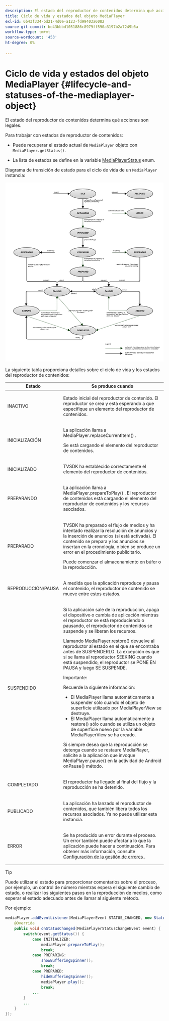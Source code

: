 ```yaml
---
description: El estado del reproductor de contenidos determina qué acciones son legales.
title: Ciclo de vida y estados del objeto MediaPlayer
exl-id: 6b43f334-bd21-4d0e-a123-fd99403a6082
source-git-commit: be43bbbd1051886c8979ff590a3197b2a7249b6a
workflow-type: tm+mt
source-wordcount: '453'
ht-degree: 0%

---
```


# Ciclo de vida y estados del objeto MediaPlayer {#lifecycle-and-statuses-of-the-mediaplayer-object}

El estado del reproductor de contenidos determina qué acciones son legales.

Para trabajar con estados de reproductor de contenidos:

* Puede recuperar el estado actual de `MediaPlayer` objeto con `MediaPlayer.getStatus()`.

* La lista de estados se define en la variable [MediaPlayerStatus](https://help.adobe.com/en_US/primetime/api/psdk/javadoc_2.7/com/adobe/mediacore/MediaPlayerStatus.html) enum.

Diagrama de transición de estado para el ciclo de vida de un `MediaPlayer` instancia:
<!--<a id="fig_A6425F24C7734DC681D992859D2A6743"></a>-->

![](assets/media_player_statuses.png)

La siguiente tabla proporciona detalles sobre el ciclo de vida y los estados del reproductor de contenidos:

<table id="table_82757A0043EB4AACA474E6B30326A6B7"> 
 <thead> 
  <tr> 
   <th colname="col1" class="entry"> Estado </th> 
   <th colname="col2" class="entry"> Se produce cuando </th> 
  </tr> 
 </thead>
 <tbody> 
  <tr> 
   <td colname="col1"> INACTIVO </td> 
   <td colname="col2"> <p>Estado inicial del reproductor de contenido. El reproductor se crea y está esperando a que especifique un elemento del reproductor de contenidos. </p> </td> 
  </tr> 
  <tr> 
   <td colname="col1"> INICIALIZACIÓN </td> 
   <td colname="col2"> <p>La aplicación llama a <span class="codeph"> MediaPlayer.replaceCurrentItem() </span>. </p> <p>Se está cargando el elemento del reproductor de contenidos. </p> </td> 
  </tr> 
  <tr> 
   <td colname="col1"> INICIALIZADO </td> 
   <td colname="col2"> <p>TVSDK ha establecido correctamente el elemento del reproductor de contenidos. </p> </td> 
  </tr> 
  <tr> 
   <td colname="col1"> PREPARANDO </td> 
   <td colname="col2"> <p>La aplicación llama a <span class="codeph"> MediaPlayer.prepareToPlay() </span>. El reproductor de contenidos está cargando el elemento del reproductor de contenidos y los recursos asociados. </p> </td> 
  </tr> 
  <tr> 
   <td colname="col1"> PREPARADO </td> 
   <td colname="col2"> <p>TVSDK ha preparado el flujo de medios y ha intentado realizar la resolución de anuncios y la inserción de anuncios (si está activada). El contenido se prepara y los anuncios se insertan en la cronología, o bien se produce un error en el procedimiento publicitario. </p> <p>Puede comenzar el almacenamiento en búfer o la reproducción. </p> </td> 
  </tr> 
  <tr> 
   <td colname="col1"> REPRODUCCIÓN/PAUSA </td> 
   <td colname="col2"> <p>A medida que la aplicación reproduce y pausa el contenido, el reproductor de contenido se mueve entre estos estados. </p> </td> 
  </tr> 
  <tr> 
   <td colname="col1"> SUSPENDIDO </td> 
   <td colname="col2"> <p>Si la aplicación sale de la reproducción, apaga el dispositivo o cambia de aplicación mientras el reproductor se está reproduciendo o pausando, el reproductor de contenidos se suspende y se liberan los recursos. </p> <p>Llamando <span class="codeph"> MediaPlayer.restore() </span> devuelve al reproductor al estado en el que se encontraba antes de SUSPENDERLO. La excepción es que si se llama al reproductor SEEKING cuando está suspendido, el reproductor se PONE EN PAUSA y luego SE SUSPENDE. </p> <p>Importante:  <p>Recuerde la siguiente información: 
      <ul id="ul_1B21668994D1474AAA0BE839E0D69B00"> 
       <li id="li_08459A3AB03C45588D73FA162C27A56C">El <span class="codeph"> MediaPlayer </span> llama automáticamente a <span class="codeph"> suspender </span> sólo cuando el objeto de superficie utilizado por <span class="codeph"> MediaPlayerView </span> se destruye. </li> 
       <li id="li_B9926AA2E7B9441490F37D24AE2678A1">El <span class="codeph"> MediaPlayer </span> llama automáticamente a <span class="codeph"> restore() </span> sólo cuando se utiliza un objeto de superficie nuevo por la variable <span class="codeph"> MediaPlayerView </span> se ha creado. </li> 
      </ul> </p> </p> <p>Si siempre desea que la reproducción se detenga cuando se restaure MediaPlayer, solicite a la aplicación que invoque <span class="codeph"> MediaPlayer.pause() </span> en la actividad de Android <span class="codeph"> onPause() </span> método. </p> </td> 
  </tr> 
  <tr> 
   <td colname="col1"> COMPLETADO </td> 
   <td colname="col2"> <p>El reproductor ha llegado al final del flujo y la reproducción se ha detenido. </p> </td> 
  </tr> 
  <tr> 
   <td colname="col1"> PUBLICADO </td> 
   <td colname="col2"> <p>La aplicación ha lanzado el reproductor de contenidos, que también libera todos los recursos asociados. Ya no puede utilizar esta instancia. </p> </td> 
  </tr> 
  <tr> 
   <td colname="col1"> ERROR </td> 
   <td colname="col2"> <p>Se ha producido un error durante el proceso. Un error también puede afectar a lo que la aplicación puede hacer a continuación. Para obtener más información, consulte <a href="../../../tvsdk-2.7-for-android/content-playback-options/t-psdk-android-2.7-error-handling-set-up.md#set-up-error-handling" format="dita" scope="local"> Configuración de la gestión de errores </a>. </p> </td> 
  </tr> 
 </tbody> 
</table>

>[!TIP]
>
>Puede utilizar el estado para proporcionar comentarios sobre el proceso, por ejemplo, un control de número mientras espera el siguiente cambio de estado, o realizar los siguientes pasos en la reproducción de medios, como esperar el estado adecuado antes de llamar al siguiente método.

Por ejemplo:

```java
mediaPlayer.addEventListener(MediaPlayerEvent STATUS_CHANGED, new StatusChangeEventListener() { 
    @Override  
    public void onStatusChanged(MediaPlayerStatusChangeEvent event) { 
        switch(event.getStatus()) { 
            case INITIALIZED: 
                mediaPlayer.prepareToPlay(); 
                break; 
            case PREPARING: 
                showBufferingSpinner(); 
                break; 
            case PREPARED: 
                hideBufferingSpinner(); 
                mediaPlayer.play(); 
                break; 
            ...                
        } 
        ... 
    } 
}); 
```
